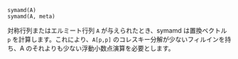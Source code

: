 ```
symamd(A)
symamd(A, meta)
```

対称行列またはエルミート行列 `A` が与えられたとき、symamd は置換ベクトル `p` を計算します。これにより、`A[p,p]` のコレスキー分解が少ないフィルインを持ち、A のそれよりも少ない浮動小数点演算を必要とします。
